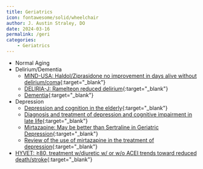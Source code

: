```yaml
---
title: Geriatrics
icon: fontawesome/solid/wheelchair
author: J. Austin Straley, DO
date: 2024-03-16
permalink: /geri
categories:
    - Geriatrics
---
```

- Normal Aging
- Delirium/Dementia
  - [MIND-USA: Haldol/Ziprasidone no improvement in days alive without delirium/coma](https://pubmed.ncbi.nlm.nih.gov/30346242/){:target="_blank"}
  - [DELIRIA-J: Ramelteon reduced delirium](https://pubmed.ncbi.nlm.nih.gov/24554232/){:target="_blank"}
  - [Dementia](https://www.vim-book.org/geriatrics/geriatrics-dementia/){:target="_blank"}
- Depression
  - [Depression and cognition in the elderly](https://pubmed.ncbi.nlm.nih.gov/25581234/){:target="_blank"}
  - [Diagnosis and treatment of depression and cognitive impairment in late life](https://pubmed.ncbi.nlm.nih.gov/25655026/){:target="_blank"}
  - [Mirtazapine: May be better than Sertraline in Geriatric Depression](https://pubmed.ncbi.nlm.nih.gov/23995195/){:target="_blank"}
  - [Review of the use of mirtazapine in the treatment of depression](https://pubmed.ncbi.nlm.nih.gov/21644844/){:target="_blank"}
- [HYVET: ≥80, treatment w/diuretic w/ or w/o ACEI trends toward reduced death/stroke](https://pubmed.ncbi.nlm.nih.gov/18378519/){:target="_blank"}
